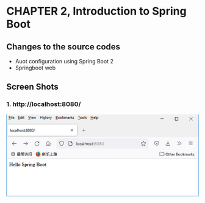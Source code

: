 # CHAPTER 2, Introduction to Spring Boot

## Changes to the source codes
- Auot configuration using Spring Boot 2
- Springboot web

## Screen Shots
### 1. http://localhost:8080/
![ ](https://github.com/dev-david-chen/Pro-Spring-Boot-2-Apress-Felipe-Gutierrez-2E/blob/main/Chap02_IntroductionToSpringBoot/img/index.png)
